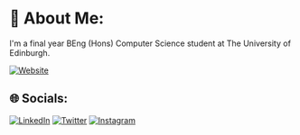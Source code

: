 # 💫 About Me:
I'm a final year BEng (Hons) Computer Science student at The University of Edinburgh. 

[![Website](https://img.shields.io/badge/website-000000?style=for-the-badge&logo=About.me&logoColor=white)](https://linkedin.com/in/nisiman)
## 🌐 Socials:
[![LinkedIn](https://img.shields.io/badge/LinkedIn-%230077B5.svg?logo=linkedin&logoColor=white)](https://linkedin.com/in/nisiman) [![Twitter](https://img.shields.io/badge/Twitter-%231DA1F2.svg?logo=Twitter&logoColor=white)](https://twitter.com/nisigrit) [![Instagram](https://img.shields.io/badge/Instagram-%23E4405F.svg?logo=Instagram&logoColor=white)](https://instagram.com/nisigrit)
